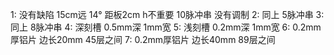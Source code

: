 1: 没有缺陷 15cm远 14° 距板2cm h不重要 10脉冲串 没有调制
2: 同上 5脉冲串
3: 同上 8脉冲串
4: 深刻槽 0.5mm深 1mm宽
5: 浅刻槽 0.2mm深 1mm宽
6: 0.2mm厚铝片 边长20mm 45层之间
7: 0.2mm厚铝片 边长40mm 89层之间